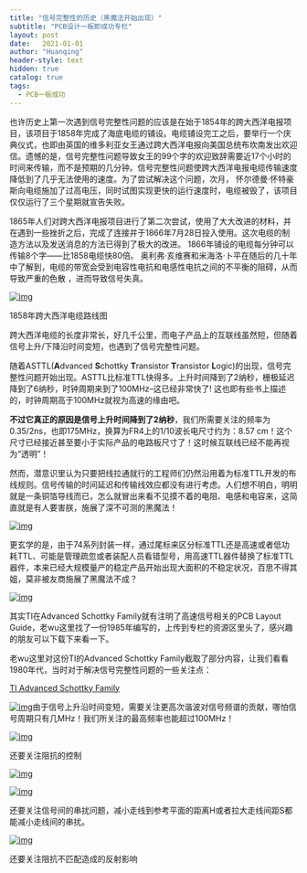 ```yaml
---
title: "信号完整性的历史（黑魔法开始出现）"
subtitle: "PCB设计一板即成功专栏"
layout: post
date:   2021-01-01
author: "Huanqing"
header-style: text
hidden: true
catalog: true
tags:
  - PCB一板成功
---
```


也许历史上第一次遇到信号完整性问题的应该是在始于1854年的跨大西洋电报项目，该项目于1858年完成了海底电缆的铺设。电缆铺设完工之后，要举行一个庆典仪式，也即由英国的维多利亚女王通过跨大西洋电报向美国总统布坎南发出欢迎信。遗憾的是，信号完整性问题导致女王的99个字的欢迎致辞需要近17个小时的时间来传输，而不是预期的几分钟。信号完整性问题使跨大西洋电报电缆传输速度降低到了几乎无法使用的速度。为了尝试解决这个问题，次月， 怀尔德曼·怀特豪斯向电缆施加了过高电压，同时试图实现更快的运行速度时，电缆被毁了，该项目仅仅运行了三个星期就宣告失败。

<link href="https://cdn.bootcss.com/dplayer/1.25.0/DPlayer.min.css" rel="stylesheet">
<div id="dplayer"></div>
<script src="https://cdn.bootcss.com/dplayer/1.25.0/DPlayer.min.js"></script>
<script src="https://cdn.bootcss.com/blueimp-md5/2.12.0/js/md5.min.js"></script>
<script>
var url1="https://files.catbox.moe/wj5c9d.ts";    //这里填写视频地址
var pic1="https://files.catbox.moe/fdwxnv.jpg";
var logopng="https://gitee.com/hawkingwu/PicGo/raw/master/linearroglogo_l.png";
var id=md5(url1);
const dp = new DPlayer({
    container: document.getElementById('dplayer'),
    autoplay: false,
    theme: '#FADFA3',
    loop: true,
    lang: 'zh-cn',
    screenshot: true,
    hotkey: true,
    preload: 'auto',
    logo: logopng,
    volume: 0.7,
    mutex: true,
    video: {
        url: url1,
        pic: pic1,
        thumbnails: pic1,
        type: 'auto',
    },
    contextmenu: [
        {
            text: 'custom1',
            link: 'https://github.com/DIYgod/DPlayer',
        },
        {
            text: 'custom2',
            click: (player) => {
                console.log(player);
            },
        },
    ],

});
</script>

1865年人们对跨大西洋电报项目进行了第二次尝试，使用了大大改进的材料，并在遇到一些挫折之后，完成了连接并于1866年7月28日投入使用。这次电缆的制造方法以及发送消息的方法已得到了极大的改进。 1866年铺设的电缆每分钟可以传输8个字——比1858电缆快80倍。 奥利弗·亥维赛和米海洛·卜平在随后的几十年中了解到，电缆的带宽会受到电容性电抗和电感性电抗之间的不平衡的阻碍，从而导致严重的色散 ，进而导致信号失真。

[![img](https://cdnimg.mr-wu.cn/wp-content/uploads/2021/01/1858年跨大西洋电缆路线图.jpg)](https://cdnimg.mr-wu.cn/wp-content/uploads/2021/01/1858年跨大西洋电缆路线图.jpg)

1858年跨大西洋电缆路线图

跨大西洋电缆的长度非常长，好几千公里，而电子产品上的互联线虽然短，但随着信号上升/下降沿时间变短，也遇到了信号完整性问题。

随着ASTTL(**A**dvanced **S**chottky **T**ransistor **T**ransistor **L**ogic)的出现，信号完整性问题开始出现。ASTTL比标准TTL快得多。上升时间降到了2纳秒，栅极延迟降到了6纳秒，时钟周期来到了100MHz–这已经非常快了! 这也即有些书上描述的，时钟周期高于100MHz就视为高速的缘由吧。

**不过它真正的原因是信号上升时间降到了2纳秒**，我们所需要关注的频率为0.35/2ns，也即175MHz，换算为FR4上的1/10波长电尺寸约为：8.57 cm！这个尺寸已经接近甚至要小于实际产品的电路板尺寸了！这时候互联线已经不能再视为“透明”！

然而，潜意识里认为只要把线拉通就行的工程师们仍然沿用着为标准TTL开发的布线规则。信号传输的时间延迟和传输线效应都没有进行考虑。人们想不明白，明明就是一条铜箔导线而已，怎么就冒出来看不见摸不着的电阻、电感和电容来，这简直就是有人要害朕，施展了深不可测的黑魔法！

[![img](https://cdnimg.mr-wu.cn/wp-content/uploads/2021/01/黑魔法.png)](https://cdnimg.mr-wu.cn/wp-content/uploads/2021/01/黑魔法.png)

更玄学的是，由于74系列封装一样，通过尾标来区分标准TTL还是高速或者低功耗TTL、可能是管理疏忽或者装配人员看错型号，用高速TTL器件替换了标准TTL器件，本来已经大规模量产的稳定产品开始出现大面积的不稳定状况，百思不得其姐，莫非被友商施展了黑魔法不成？

[![img](https://cdnimg.mr-wu.cn/wp-content/uploads/2021/01/74-TTL-系列.jpg)](https://cdnimg.mr-wu.cn/wp-content/uploads/2021/01/74-TTL-系列.jpg)

其实TI在Advanced Schottky Family就有注明了高速信号相关的PCB Layout Guide，老wu这里找了一份1985年编写的，上传到专栏的资源区里头了，感兴趣的朋友可以下载下来看一下。

老wu这里对这份TI的Advanced Schottky Family截取了部分内容，让我们看看1980年代，当时对于解决信号完整性问题的一些关注点：

[TI Advanced Schottky Family](https://www.mr-wu.cn/wp-content/uploads/2021/01/TI-Advanced-Schottky-Family.pdf)

[![img](https://cdnimg.mr-wu.cn/wp-content/uploads/2021/01/信号完整性的历史（黑魔法开始出现）-1.jpg)](https://cdnimg.mr-wu.cn/wp-content/uploads/2021/01/信号完整性的历史（黑魔法开始出现）-1.jpg)由于信号上升沿时间变短，需要关注更高次谐波对信号频谱的贡献，哪怕信号周期只有几MHz！我们所关注的最高频率也能超过100MHz！

[![img](https://cdnimg.mr-wu.cn/wp-content/uploads/2021/01/截屏2021-01-14-下午11.31.47.png)](https://cdnimg.mr-wu.cn/wp-content/uploads/2021/01/截屏2021-01-14-下午11.31.47.png)

还要关注阻抗的控制

[![img](https://cdnimg.mr-wu.cn/wp-content/uploads/2021/01/信号完整性的历史（黑魔法开始出现）-串扰问题.png)](https://cdnimg.mr-wu.cn/wp-content/uploads/2021/01/信号完整性的历史（黑魔法开始出现）-串扰问题.png)

[![img](https://cdnimg.mr-wu.cn/wp-content/uploads/2021/01/信号完整性的历史（黑魔法开始出现）-串扰问题2.png)](https://cdnimg.mr-wu.cn/wp-content/uploads/2021/01/信号完整性的历史（黑魔法开始出现）-串扰问题2.png)

还要关注信号间的串扰问题，减小走线到参考平面的距离H或者拉大走线间距S都能减小走线间的串扰。

[![img](https://cdnimg.mr-wu.cn/wp-content/uploads/2021/01/信号完整性的历史（黑魔法开始出现）-反射问题.jpg)](https://cdnimg.mr-wu.cn/wp-content/uploads/2021/01/信号完整性的历史（黑魔法开始出现）-反射问题.jpg)

还要关注阻抗不匹配造成的反射影响
